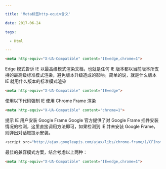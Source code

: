 ```yaml
---

title: 'Meta标签http-equiv含义'

date: 2017-06-24

tags:

  - Html

---
```


```` html
<meta http-equiv="X-UA-Compatible" content="IE=edge,chrome=1">
````

Edge 模式告诉 IE 以最高级模式渲染文档，也就是任何 IE 版本都以当前版本所支持的最高级标准模式渲染，避免版本升级造成的影响。简单的说，就是什么版本 IE 就用什么版本的标准模式渲染

```` html
<meta http-equiv="X-UA-Compatible" content="IE=edge">
````

使用以下代码强制 IE 使用 Chrome Frame 渲染

```` html
<meta http-equiv="X-UA-Compatible" content="chrome=1">
````

提示 IE 用户安装 Google Frame
Google 官方提供了对 Google Frame 插件安装情况的检测，这里直接调用方法即可，如果检测到 IE 并未安装 Google Frame，则弹出对话框提示安装。

```` javascript
<script src="http://ajax.googleapis.com/ajax/libs/chrome-frame/1/CFInstall.min.js"></script><script>CFInstall.check();</script>
````

最佳的兼容模式方案，结合考虑以上两种：
```` html
<meta http-equiv="X-UA-Compatible" content="IE=edge,chrome=1">
````